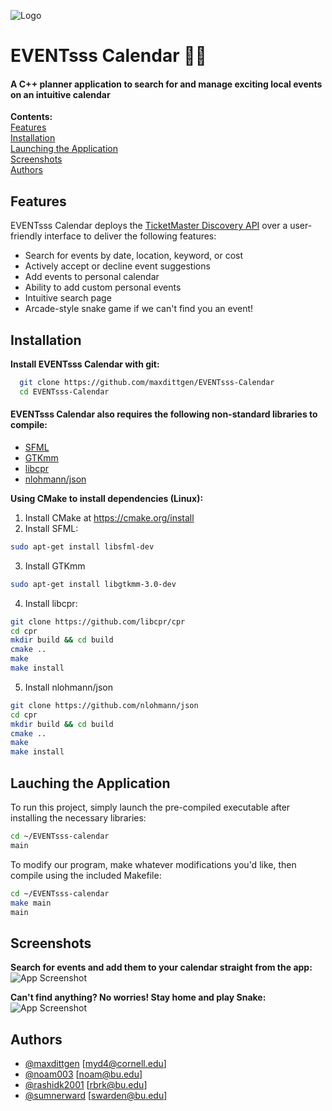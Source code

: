 
![Logo](https://i.ibb.co/Rb8WNRD/Screen-Shot-2022-06-29-at-1-33-39-PM.png)


# EVENTsss Calendar 🐍📅

#### A C++ planner application to search for and manage exciting local events on an intuitive calendar ####
**Contents:**\
[Features](#features "Goto features")\
[Installation](#Installation "Goto installation")\
[Launching the Application](#launching-the-application "Goto launching-the-application")\
[Screenshots](#Screenshots "Goto screenshots")\
[Authors](#Authors "Goto authors")

## Features
EVENTsss Calendar deploys the [TicketMaster Discovery API](https://developer.ticketmaster.com/products-and-docs/apis/discovery-api/v2/) over a user-friendly interface to deliver the following features:
- Search for events by date, location, keyword, or cost
- Actively accept or decline event suggestions
- Add events to personal calendar
- Ability to add custom personal events
- Intuitive search page
- Arcade-style snake game if we can't find you an event!


## Installation

**Install EVENTsss Calendar with git:**

```sh
  git clone https://github.com/maxdittgen/EVENTsss-Calendar
  cd EVENTsss-Calendar
```
#### **EVENTsss Calendar also requires the following non-standard libraries to compile:** ####
- [SFML](https://www.sfml-dev.org)
- [GTKmm](https://www.gtkmm.org/en/download.html)
- [libcpr](https://github.com/libcpr/cpr)
- [nlohmann/json](https://github.com/nlohmann/json)

**Using CMake to install dependencies (Linux):**
1. Install CMake at https://cmake.org/install
2. Install SFML:
```sh
sudo apt-get install libsfml-dev
```
3. Install GTKmm
```sh
sudo apt-get install libgtkmm-3.0-dev
```
4. Install libcpr:
```sh
git clone https://github.com/libcpr/cpr
cd cpr
mkdir build && cd build
cmake ..
make
make install
```
5. Install nlohmann/json
```sh
git clone https://github.com/nlohmann/json
cd cpr
mkdir build && cd build
cmake ..
make
make install
```
## Lauching the Application

To run this project, simply launch the pre-compiled executable after installing the necessary libraries:

```sh
cd ~/EVENTsss-calendar
main
```

To modify our program, make whatever modifications you'd like, then compile using the included Makefile:
```sh
cd ~/EVENTsss-calendar
make main
main
```

## Screenshots

**Search for events and add them to your calendar straight from the app:**
![App Screenshot](https://i.ibb.co/f9N7f65/Screen-Shot-2022-06-29-at-1-48-42-PM.png)

**Can't find anything? No worries! Stay home and play Snake:**
![App Screenshot](https://i.ibb.co/QjxnvJT/Screen-Shot-2022-06-29-at-1-56-49-PM.png)

## Authors
- [@maxdittgen](https://www.github.com/maxdittgen) [myd4@cornell.edu]
- [@noam003](https://www.github.com/noam003) [noam@bu.edu]
- [@rashidk2001](https://www.github.com/rashidk2001) [rbrk@bu.edu]
- [@sumnerward](https://www.github.com/sumnerward) [swarden@bu.edu]



